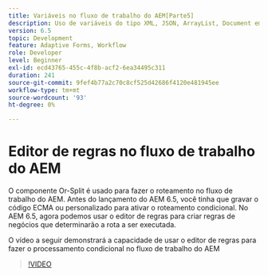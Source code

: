 ```yaml
---
title: Variáveis no fluxo de trabalho do AEM[Parte5]
description: Uso de variáveis do tipo XML, JSON, ArrayList, Document em um workflow AEM
version: 6.5
topic: Development
feature: Adaptive Forms, Workflow
role: Developer
level: Beginner
exl-id: ecd43765-455c-4f8b-acf2-6ea34495c311
duration: 241
source-git-commit: 9fef4b77a2c70c8cf525d42686f4120e481945ee
workflow-type: tm+mt
source-wordcount: '93'
ht-degree: 0%

---
```


# Editor de regras no fluxo de trabalho do AEM

O componente Or-Split é usado para fazer o roteamento no fluxo de trabalho do AEM. Antes do lançamento do AEM 6.5, você tinha que gravar o código ECMA ou personalizado para ativar o roteamento condicional. No AEM 6.5, agora podemos usar o editor de regras para criar regras de negócios que determinarão a rota a ser executada.

O vídeo a seguir demonstrará a capacidade de usar o editor de regras para fazer o processamento condicional no fluxo de trabalho do AEM

>[!VIDEO](https://video.tv.adobe.com/v/26362?quality=12&learn=on)


